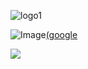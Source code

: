 ![logo1](https://github.com/gzmatte/gzmatte/assets/117684932/0769bd7e-1aa4-4cd1-8db4-2619885b21aa)

![Image](https://github.com/gzmatte/gzmatte/assets/117684932/0e2b6799-d9f9-4a70-b8b3-050042a9a3f1)[(google](https://www.google.com)

[<img src="img/1.png">](http://example.com/)


